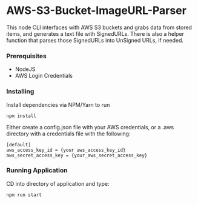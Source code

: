 # AWS-S3-Bucket-ImageURL-Parser

This node CLI interfaces with AWS S3 buckets and grabs data from stored items, and generates a text file with SignedURLs. There is also a helper function that parses those SignedURLs into UnSigned URLs, if needed.

### Prerequisites

- NodeJS
- AWS Login Credentials

### Installing

Install dependencies via NPM/Yarn to run

```
npm install
```

Either create a config.json file with your AWS credentials, or a .aws directory with a credentials file with the following:

```
[default]
aws_access_key_id = {your aws_access_key_id}
aws_secret_access_key = {your_aws_secret_access_key}
```

### Running Application

CD into directory of application and type:

```
npm run start
```
